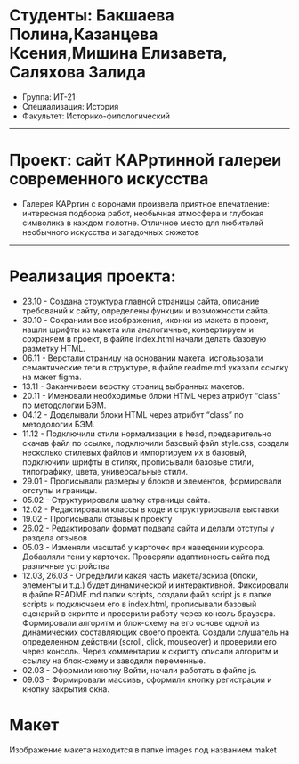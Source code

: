 # Студенты: Бакшаева Полина,Казанцева Ксения,Мишина Елизавета, Саляхова Залида
- Группа: ИТ-21
- Специализация: История 
- Факультет: Историко-филологический 
---
# Проект: сайт КАРртинной галереи современного искусства
- Галерея КАРртин с воронами произвела приятное впечатление: интересная подборка работ, необычная атмосфера и глубокая символика в каждом полотне. Отличное место для любителей необычного искусства и загадочных сюжетов
---
# Реализация проекта:
- 23.10 - Создана структура главной страницы сайта, описание требований к сайту, определены функции и возможности сайта.
- 30.10 - Сохранили все изображения, иконки из макета в проект, нашли шрифты из макета или аналогичные, конвертируем и сохраняем в проект, в файле index.html начали делать базовую разметку HTML.
- 06.11 - Верстали страницу на основании макета, использовали семантические теги в структуре, в файле readme.md указали ссылку на макет figma.
- 13.11 - Заканчиваем верстку страниц выбранных макетов.
- 20.11 - Именовали необходимые блоки HTML через атрибут “class” по методологии БЭМ.
- 04.12 - Доделывали блоки HTML через атрибут “class” по методологии БЭМ.
- 11.12 - Подключили стили нормализации в head, предварительно скачав файл по ссылке, подключили базовый файл style.css, создали несколько стилевых файлов и импортируем их в базовый, подключили шрифты в стилях, прописывали базовые стили, типографику, цвета, универсальные стили.
- 29.01 - Прописывали размеры у блоков и элементов, формировали отступы и границы.
- 05.02 - Структурировали шапку страницы сайта.
- 12.02 - Редактировали классы в коде и структурировали выставки
- 19.02 - Прописывали отзывы к проекту
- 26.02 - Редактировали формат подвала сайта и делали отступы у раздела отзывов
- 05.03 - Изменяли масштаб у карточек при наведении курсора. Добавляли тени у карточек. Проверяли адаптивность сайта под различные устройства
- 12.03, 26.03 - Определили какая часть макета/эскиза (блоки, элементы и т.д.) будет динамической и интерактивной. Фиксировали в файле README.md папки scripts, создали файл script.js в папке scripts и подключаем его в index.html, прописывали базовый сценарий в скрипте и проверили работу через консоль браузера. Формировали алгоритм и блок-схему на его основе одной из динамических составляющих своего проекта. Создали слушатель на определенном действии (scroll, click, mouseover) и проверили его через консоль. Через комментарии к скрипту описали алгоритм и ссылку на блок-схему и заводили переменные.
- 02.03 - Оформили кнопку Войти, начали работать в файле js.
- 09.03 - Формировали массивы, оформили кнопку регистрации и кнопку закрытия окна.

# Макет
Изображение макета находится в папке images под названием maket